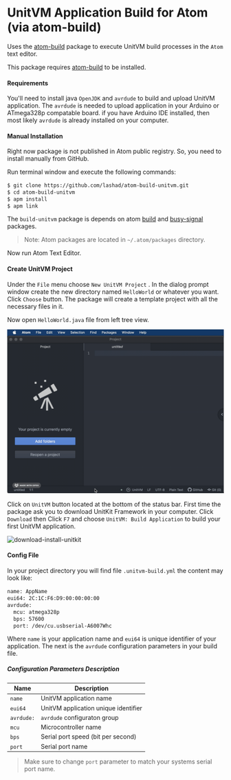 # UnitVM Application Build for Atom (via atom-build)

Uses the [atom-build](https://github.com/noseglid/atom-build) package to execute UnitVM build processes in the `Atom` text editor.

This package requires [atom-build](https://github.com/noseglid/atom-build) to be installed.



#### Requirements

You'll need to install java `OpenJDK` and `avrdude` to build and upload UnitVM application. The `avrdude` is needed to upload application in your Arduino or ATmega328p compatable board. if you have Arduino IDE installed, then most likely `avrdude` is already installed on your computer.



#### Manual Installation

Right now package is not published in Atom public registry. So,  you need to install manually from GitHub.

Run terminal window and execute the following commands:

	$ git clone https://github.com/lashad/atom-build-unitvm.git
	$ cd atom-build-unitvm
	$ apm install
	$ apm link

The `build-unitvm` package is depends on atom [build](https://atom.io/packages/build) and [busy-signal](https://atom.io/packages/busy-signal) packages.

>  Note: Atom packages are located in `~/.atom/packages` directory.

Now run Atom Text Editor.



#### Create UnitVM Project

Under the `File` menu choose `New UnitVM Project` . In the dialog prompt window create the new directory named `HelloWorld` or whatever you want. Click `Choose` button. The package will create a template project with all the necessary files in it.

Now open `HelloWorld.java` file from left tree view. 

![create-project](create-project.gif)



Click on `UnitVM` button located at the bottom of the status bar. First time the package ask you to download UnitKit Framework in your computer. Click `Download` then Click `F7` and choose `UnitVM: Build Application` to build your first UnitVM application.

![download-install-unitkit](download-install-unitkit.gif)



#### Config File

In your project directory you will find file `.unitvm-build.yml` the content may look like:

    name: AppName
    eui64: 2C:1C:F6:D9:00:00:00:00
    avrdude:
      mcu: atmega328p
      bps: 57600
      port: /dev/cu.usbserial-A6007Whc

Where `name` is your application name and `eui64` is unique identifier of your application. The next is the `avrdude` configuration parameters in your build file.

##### Configuration Parameters Description 

| Name       | Description                          |
| ---------- | ------------------------------------ |
| `name`     | UnitVM application name              |
| `eui64`    | UnitVM application unique identifier |
| `avrdude:` | `avrdude` configuraton group         |
| `mcu`      | Microcontroller name                 |
| `bps`      | Serial port speed (bit per second)   |
| `port`     | Serial port name                     |

>  Make sure to change `port` parameter to match your systems serial port name.

